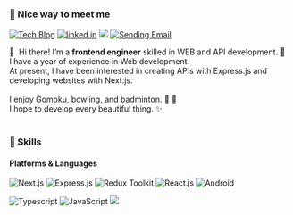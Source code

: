 ### 🤞 Nice way to meet me
<p>
  <a href="https://blog.developersung.com" target="_blank"><img alt="Tech Blog" src="https://img.shields.io/badge/Tech Blog-DD0B78.svg?&style=flat-square&logo=githubsponsors&logoColor=white"/></a>
  <a href="https://www.linkedin.com/in/yeolam-sung/" target="_blank"><img alt="linked in" src="https://img.shields.io/badge/YeolamSung-0A66C2?style=flat-square&logo=Linkedin&logoColor=white"/></a>  
  <a href="https://twitter.com/developersung" target="_blank"><img src="https://img.shields.io/badge/developersung-000?style=flat-square&logo=x&logoColor=white"/></a>
  <a href="mailto:developersung13@gmail.com" target="_blank"><img alt="Sending Email" src="https://img.shields.io/badge/developersung13@gmail.com-EA4335.svg?&style=flat-square&logo=gmail&logoColor=white"/></a>
</p>

<p>
  👋&nbsp; Hi there! I’m a <b>frontend engineer</b> skilled in WEB and API development. 🎨<br />
  I have a year of experience in Web development.<br />
  At present, I have been interested in creating APIs with Express.js and developing websites with Next.js.<br /><br />
  I enjoy Gomoku, bowling, and badminton. 🎳 🏸<br />
  I hope to develop every beautiful thing. ✨<br /><br />
</p>

### 💪 Skills
#### Platforms & Languages
<p>
  <img alt="Next.js" src="https://img.shields.io/badge/Next.js-000?style=flat-square&logo=next.js&logoColor=white"/>
  <img alt="Express.js" src="https://img.shields.io/badge/Express-333.svg?&style=flat-square&logo=express&logoColor=white"/>
  <img alt="Redux Toolkit" src="https://img.shields.io/badge/Redux Toolkit-764ABC.svg?&style=flat-square&logo=redux&logoColor=white"/>
  <img alt="React.js" src="https://img.shields.io/badge/React-61DAFB.svg?&style=flat-square&logo=react&logoColor=black"/>
  <img alt="Android" src="https://img.shields.io/badge/Android-0fa36f.svg?&style=flat-square&logo=android&logoColor=white"/>
  
</p>
<p>
  <img alt="Typescript" src="https://img.shields.io/badge/TypeScript-3178C6.svg?&style=flat-square&logo=typescript&logoColor=white"/>
  <img alt="JavaScript" src="https://img.shields.io/badge/JavaScript-F7DF1E.svg?&style=flat-square&logo=javascript&logoColor=grey"/>
  <img src="https://img.shields.io/badge/Java-007396?style=flat-square&logo=Java&logoColor=white"/>
</p>
